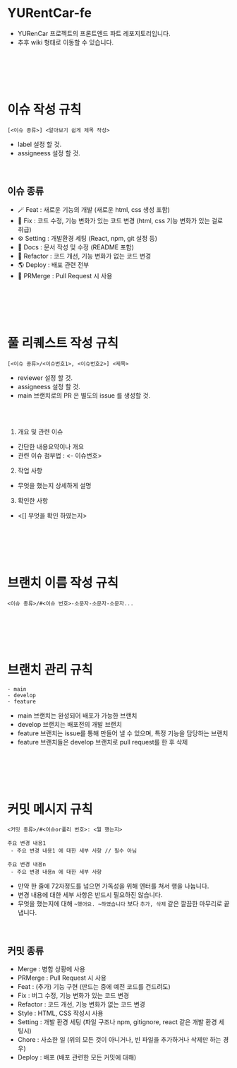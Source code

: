 # YURentCar-fe

- YURenCar 프로젝트의 프론트엔드 파트 레포지토리입니다.
- 추후 wiki 형태로 이동할 수 있습니다.

<br><br><br><br>

# 이슈 작성 규칙

```
[<이슈 종류>] <알아보기 쉽게 제목 작성>
```

- label 설정 할 것.
- assigneess 설정 할 것.

<br>

## 이슈 종류

- 🪄 Feat : 새로운 기능의 개발 (새로운 html, css 생성 포함)
- 🔧 Fix : 코드 수정, 기능 변화가 있는 코드 변경 (html, css 기능 변화가 있는 걸로 취급)
- ⚙️ Setting : 개발환경 세팅 (React, npm, git 설정 등)
- 📄 Docs : 문서 작성 및 수정 (README 포함)
- 🔭 Refactor : 코드 개선, 기능 변화가 없는 코드 변경
- 🌎 Deploy : 배포 관련 전부
- 📣 PRMerge : Pull Request 시 사용

<br><br><br><br>

# 풀 리퀘스트 작성 규칙

```
[<이슈 종류>/<이슈번호1>, <이슈번호2>] <제목>
```

- reviewer 설정 할 것.
- assigneess 설정 할 것.
- main 브랜치로의 PR 은 별도의 issue 를 생성할 것.

<br><br>

1. 개요 및 관련 이슈

- 간단한 내용요약이나 개요
- 관련 이슈 첨부법 : <- 이슈번호>

2. 작업 사항

- 무엇을 했는지 상세하게 설명

3. 확인한 사항

- <[] 무엇을 확인 하였는지>

<br><br><br><br>

# 브랜치 이름 작성 규칙

```
<이슈 종류>/#<이슈 번호>-소문자-소문자-소문자...
```

<br><br><br><br>

# 브랜치 관리 규칙

```
- main
- develop
- feature
```

- main 브랜치는 완성되어 배포가 가능한 브랜치
- develop 브랜치는 배포전의 개발 브랜치
- feature 브랜치는 issue를 통해 만들어 낼 수 있으며, 특정 기능을 담당하는 브랜치
- feature 브랜치들은 develop 브랜치로 pull request를 한 후 삭제

<br><br><br><br>

# 커밋 메시지 규칙

```
<커밋 종류>/#<이슈or풀리 번호>: <뭘 했는지>

주요 변경 내용1
 - 주요 변경 내용1 에 대한 세부 사항 // 필수 아님

주요 변경 내용n
 - 주요 변경 내용n 에 대한 세부 사항
```

- 만약 한 줄에 72자정도를 넘으면 가독성을 위해 엔터를 쳐서 행을 나눕니다.
- 변경 내용에 대한 세부 사항은 반드시 필요하진 않습니다.
- 무엇을 했는지에 대해 `~했어요. ~하였습니다` 보다 `추가, 삭제` 같은 깔끔한 마무리로 끝냅니다.

<br>

## 커밋 종류

- Merge : 병합 상황에 사용
- PRMerge : Pull Request 시 사용
- Feat : (추가) 기능 구현 (만드는 중에 예전 코드를 건드려도)
- Fix : 버그 수정, 기능 변화가 있는 코드 변경
- Refactor : 코드 개선, 기능 변화가 없는 코드 변경
- Style : HTML, CSS 작성시 사용
- Setting : 개발 환경 세팅 (파일 구조나 npm, gitignore, react 같은 개발 환경 세팅시)
- Chore : 사소한 일 (위의 모든 것이 아니거나, 빈 파일을 추가하거나 삭제만 하는 경우)
- Deploy : 배포 (배포 관련한 모든 커밋에 대해)

<br><br><br>
